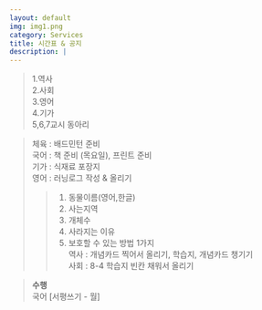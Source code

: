 ```yaml
---
layout: default
img: img1.png
category: Services
title: 시간표 & 공지
description: |
---
```


  > 1.역사     
  > 2.사회     
  > 3.영어     
  > 4.기가       
  > 5,6,7교시 동아리     

  > 체육 : 배드민턴 준비           
  > 국어 : 책 준비 (목요일), 프린트 준비        
  > 기가 : 식재료 포장지      
  > 영어 : 러닝로그 작성 & 올리기     
  > > 1. 동물이름(영어,한글)       
  > > 2. 사는지역    
  > > 3. 개체수     
  > > 4. 사라지는 이유      
  > > 5. 보호할 수 있는 방법 1가지      
  > 역사 : 개념카드 찍어서 올리기, 학습지, 개념카드 챙기기      
  > 사회 : 8-4 학습지 빈칸 채워서 올리기      

  > **수행**      
  > 국어 [서평쓰기 - 월]    
  >       
